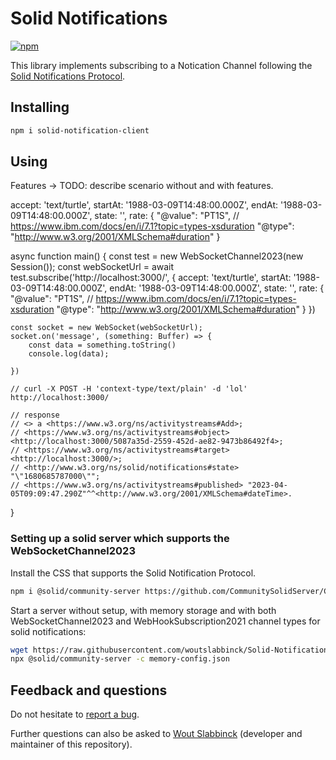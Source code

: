# Solid Notifications
[![npm](https://img.shields.io/npm/v/solid-notification-client)](https://www.npmjs.com/package/solid-notification-client)

This library implements subscribing to a Notication Channel following the [Solid Notifications Protocol](https://solidproject.org/TR/notifications-protocol).

## Installing

```sh
npm i solid-notification-client
```

## Using


Features -> TODO: describe scenario without and with features.

accept: 'text/turtle',
startAt: '1988-03-09T14:48:00.000Z',
endAt: '1988-03-09T14:48:00.000Z',
state: '', 
rate: {
    "@value": "PT1S", // https://www.ibm.com/docs/en/i/7.1?topic=types-xsduration
    "@type": "http://www.w3.org/2001/XMLSchema#duration"
}

async function main() {
    const test = new WebSocketChannel2023(new Session());
    const webSocketUrl = await test.subscribe('http://localhost:3000/', {
        accept: 'text/turtle',
        startAt: '1988-03-09T14:48:00.000Z',
        endAt: '1988-03-09T14:48:00.000Z',
        state: '', 
        rate: {
            "@value": "PT1S", // https://www.ibm.com/docs/en/i/7.1?topic=types-xsduration
            "@type": "http://www.w3.org/2001/XMLSchema#duration"
        }
    })

    const socket = new WebSocket(webSocketUrl);
    socket.on('message', (something: Buffer) => {
        const data = something.toString()
        console.log(data);

    })

    // curl -X POST -H 'context-type/text/plain' -d 'lol' http://localhost:3000/

    // response 
    // <> a <https://www.w3.org/ns/activitystreams#Add>;
    // <https://www.w3.org/ns/activitystreams#object> <http://localhost:3000/5087a35d-2559-452d-ae82-9473b86492f4>;
    // <https://www.w3.org/ns/activitystreams#target> <http://localhost:3000/>;
    // <http://www.w3.org/ns/solid/notifications#state> "\"1680685787000\"";
    // <https://www.w3.org/ns/activitystreams#published> "2023-04-05T09:09:47.290Z"^^<http://www.w3.org/2001/XMLSchema#dateTime>.

}

### Setting up a solid server which supports the WebSocketChannel2023

Install the CSS that supports the Solid Notification Protocol.
```sh
npm i @solid/community-server https://github.com/CommunitySolidServer/CommunitySolidServer#feat/add-notification
```
Start a server without setup, with memory storage and with both WebSocketChannel2023 and WebHookSubscription2021 channel types for solid notifications:
```sh
wget https://raw.githubusercontent.com/woutslabbinck/Solid-Notification/main/config/memory-config.json
npx @solid/community-server -c memory-config.json 
```

## Feedback and questions

Do not hesitate to [report a bug](https://github.com/woutslabbinck/Solid-Notification/issues).

Further questions can also be asked to [Wout Slabbinck](mailto:wout.slabbinck@ugent.be) (developer and maintainer of this repository).